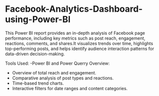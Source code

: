 # Facebook-Analytics-Dashboard-using-Power-BI
This Power BI report provides an in-depth analysis of Facebook page performance, including key metrics such as post reach, engagement, reactions, comments, and shares.It visualizes trends over time, highlights top-performing posts, and helps identify audience interaction patterns for data-driven decision-making.

Tools Used: 
-Power BI and Power Querry
Overview:
- Overview of total reach and engagement.
- Comparative analysis of post types and reactions.
- Time-based trend charts.
- Interactive filters for date ranges and content categories.


